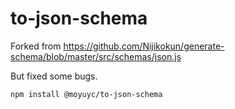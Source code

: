 # to-json-schema

Forked from https://github.com/Nijikokun/generate-schema/blob/master/src/schemas/json.js

But fixed some bugs.

```bash
npm install @moyuyc/to-json-schema
```